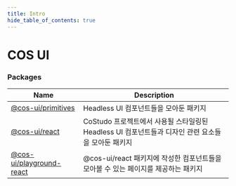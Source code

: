 ```yaml
---
title: Intro
hide_table_of_contents: true
---
```


# COS UI

### Packages

| Name                                                                                              | Description                                                                                        |
| ------------------------------------------------------------------------------------------------- | -------------------------------------------------------------------------------------------------- |
| [@cos-ui/primitives](https://github.com/Co-Studo/cos-ui/tree/dev/packages/primitives)             | Headless UI 컴포넌트들을 모아둔 패키지                                                             |
| [@cos-ui/react](https://github.com/Co-Studo/cos-ui/tree/dev/packages/react)                       | CoStudo 프로젝트에서 사용될 스타일링된 Headless UI 컴포넌트들과 디자인 관련 요소들을 모아둔 패키지 |
| [@cos-ui/playground-react](https://github.com/Co-Studo/cos-ui/tree/dev/packages/playground-react) | @cos-ui/react 패키지에 작성한 컴포넌트들을 모아볼 수 있는 페이지를 제공하는 패키지                 |
